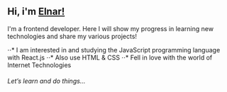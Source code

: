 ## Hi, i'm [Elnar!](https://github.com/mustafinelnare)

I'm a frontend developer. Here I will show my progress in learning new technologies and share my various projects!

⋅⋅* I am interested in and studying the JavaScript programming language with React.js
⋅⋅* Also use HTML & CSS
⋅⋅* Fell in love with the world of Internet Technologies

###### Let’s learn and do things...
